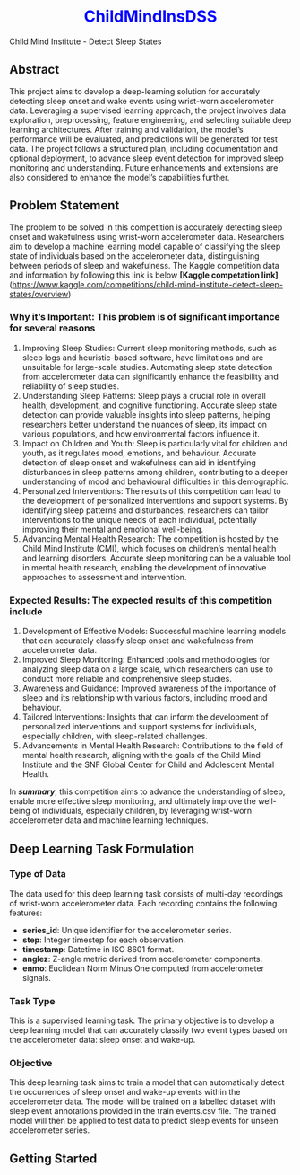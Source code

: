 # <center><span style="color:blue"> ChildMindInsDSS </span></center>
Child Mind Institute - Detect Sleep States

## Abstract

This project aims to develop a deep-learning solution for accurately detecting sleep onset and wake events using wrist-worn accelerometer data. Leveraging
a supervised learning approach, the project involves data exploration, preprocessing, feature engineering, and selecting suitable deep learning architectures. After training and validation, the model’s performance will be evaluated, and predictions will be generated for test data. The project follows a structured plan, including documentation and optional deployment, to advance sleep event detection for improved sleep monitoring and understanding. Future enhancements and extensions are also considered to enhance the model’s capabilities further.

## Problem Statement

The problem to be solved in this competition is accurately detecting sleep onset and wakefulness using wrist-worn accelerometer data. Researchers aim to develop a machine learning model capable of classifying the sleep state of individuals based on the accelerometer data, distinguishing between periods of sleep and wakefulness. The Kaggle competition data and information by following this link is below
 __[Kaggle competation link]__ (https://www.kaggle.com/competitions/child-mind-institute-detect-sleep-states/overview)

### Why it’s Important: This problem is of significant importance for several reasons

1. Improving Sleep Studies: Current sleep monitoring methods, such as sleep logs and heuristic-based software, have limitations and are unsuitable for large-scale studies. Automating sleep state detection from accelerometer data can significantly enhance the feasibility and reliability of sleep studies.
2. Understanding Sleep Patterns: Sleep plays a crucial role in overall health, development, and cognitive functioning. Accurate sleep state detection can provide valuable insights into
sleep patterns, helping researchers better understand the nuances of sleep, its impact on various populations, and how environmental factors influence it.
3. Impact on Children and Youth: Sleep is particularly vital for children and youth, as it regulates mood, emotions, and behaviour. Accurate detection of sleep onset and wakefulness can aid in identifying disturbances in sleep patterns among children, contributing to a deeper understanding of mood and behavioural difficulties in this demographic.
4. Personalized Interventions: The results of this competition can lead to the development of personalized interventions and support systems. By identifying sleep patterns and disturbances, researchers can tailor interventions to the unique needs of each individual, potentially improving their mental and emotional well-being.
5. Advancing Mental Health Research: The competition is hosted by the Child Mind Institute (CMI), which focuses on children’s mental health and learning disorders. Accurate sleep monitoring can be a valuable tool in mental health research, enabling the development of innovative approaches to assessment and intervention.

### Expected Results: The expected results of this competition include

1. Development of Effective Models: Successful machine learning models that can accurately classify sleep onset and wakefulness from accelerometer data.
2. Improved Sleep Monitoring: Enhanced tools and methodologies for analyzing sleep data on a large scale, which researchers can use to conduct more reliable and comprehensive sleep studies.
3. Awareness and Guidance: Improved awareness of the importance of sleep and its relationship with various factors, including mood and behaviour.
4. Tailored Interventions: Insights that can inform the development of personalized interventions and support systems for individuals, especially children, with sleep-related challenges.
5. Advancements in Mental Health Research: Contributions to the field of mental health research, aligning with the goals of the Child Mind Institute and the SNF Global Center for Child and Adolescent Mental Health.

In __*summary*__, this competition aims to advance the understanding of sleep, enable more effective sleep monitoring, and ultimately improve the well-being of individuals, especially children, by leveraging wrist-worn accelerometer data and machine learning techniques.

## Deep Learning Task Formulation

### Type of Data

The data used for this deep learning task consists of multi-day recordings of wrist-worn accelerometer data. Each recording contains the following features:

* __series_id__: Unique identifier for the accelerometer series.
* __step__: Integer timestep for each observation.
* __timestamp__: Datetime in ISO 8601 format.
* __anglez__: Z-angle metric derived from accelerometer components.
* __enmo__: Euclidean Norm Minus One computed from accelerometer signals.

### Task Type

This is a supervised learning task. The primary objective is to develop a deep learning model that can accurately classify two event types based on the accelerometer data: sleep onset and wake-up.

### Objective

This deep learning task aims to train a model that can automatically detect the occurrences of sleep onset and wake-up events within the accelerometer data. The model will be trained on a labelled dataset with sleep event annotations provided in the train events.csv file. The trained model will then be applied to test data to predict sleep events for unseen accelerometer series.

## Getting Started
